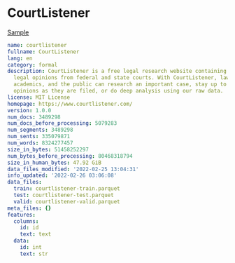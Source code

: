 # CourtListener
 
[Sample](../sample/courtlistener.txt)
 
<!-- MARKDOWN-AUTO-DOCS:START (CODE:src=../../../ekorpkit/resources/corpora/courtlistener.yaml) -->
<!-- The below code snippet is automatically added from ../../../ekorpkit/resources/corpora/courtlistener.yaml -->
```yaml
name: courtlistener
fullname: CourtListener
lang: en
category: formal
description: CourtListener is a free legal research website containing millions of
  legal opinions from federal and state courts. With CourtListener, lawyers, journalists,
  academics, and the public can research an important case, stay up to date with new
  opinions as they are filed, or do deep analysis using our raw data.
license: MIT License
homepage: https://www.courtlistener.com/
version: 1.0.0
num_docs: 3489298
num_docs_before_processing: 5079283
num_segments: 3489298
num_sents: 335079871
num_words: 8324277457
size_in_bytes: 51458252297
num_bytes_before_processing: 80468318794
size_in_human_bytes: 47.92 GiB
data_files_modified: '2022-02-25 13:04:31'
info_updated: '2022-02-26 03:06:08'
data_files:
  train: courtlistener-train.parquet
  test: courtlistener-test.parquet
  valid: courtlistener-valid.parquet
meta_files: {}
features:
  columns:
    id: id
    text: text
  data:
    id: int
    text: str
```
<!-- MARKDOWN-AUTO-DOCS:END -->
